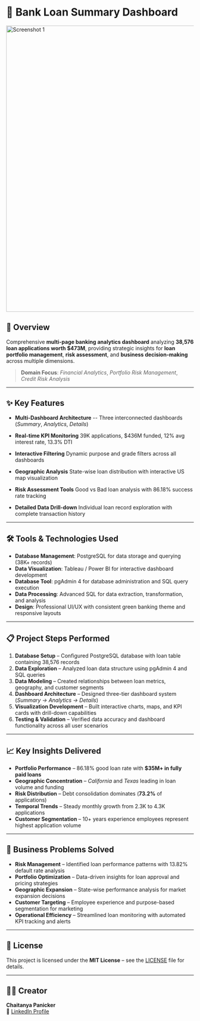 # 🏦 Bank Loan Summary Dashboard

<img width="1334" height="766" alt="Screenshot 1" src="https://github.com/user-attachments/assets/9efab230-5cdc-4d21-865a-f56457768bf8" />

## 🎯 Overview
Comprehensive **multi-page banking analytics dashboard** analyzing **38,576 loan applications worth $473M**, providing strategic insights for **loan portfolio management**, **risk assessment**, and **business decision-making** across multiple dimensions.  
> **Domain Focus**: *Financial Analytics*, *Portfolio Risk Management*, *Credit Risk Analysis*  

---

## ✨ Key Features
- **Multi-Dashboard Architecture**
-- Three interconnected dashboards (*Summary*, *Analytics*, *Details*)

- **Real-time KPI Monitoring**
39K applications, $436M funded, 12% avg interest rate, 13.3% DTI
   
- **Interactive Filtering**
Dynamic purpose and grade filters across all dashboards
  
- **Geographic Analysis**
State-wise loan distribution with interactive US map visualization
   
- **Risk Assessment Tools**
Good vs Bad loan analysis with 86.18% success rate tracking
  
- **Detailed Data Drill-down**
Individual loan record exploration with complete transaction history  

---

## 🛠️ Tools & Technologies Used
- **Database Management**: PostgreSQL for data storage and querying (38K+ records)  
- **Data Visualization**: Tableau / Power BI for interactive dashboard development  
- **Database Tool**: pgAdmin 4 for database administration and SQL query execution  
- **Data Processing**: Advanced SQL for data extraction, transformation, and analysis  
- **Design**: Professional UI/UX with consistent green banking theme and responsive layouts  

---

## 📋 Project Steps Performed
1. **Database Setup** – Configured PostgreSQL database with loan table containing 38,576 records  
2. **Data Exploration** – Analyzed loan data structure using pgAdmin 4 and SQL queries  
3. **Data Modeling** – Created relationships between loan metrics, geography, and customer segments  
4. **Dashboard Architecture** – Designed three-tier dashboard system (*Summary → Analytics → Details*)  
5. **Visualization Development** – Built interactive charts, maps, and KPI cards with drill-down capabilities  
6. **Testing & Validation** – Verified data accuracy and dashboard functionality across all user scenarios  

---

## 📈 Key Insights Delivered
- **Portfolio Performance** – 86.18% good loan rate with **$35M+ in fully paid loans**  
- **Geographic Concentration** – *California* and *Texas* leading in loan volume and funding  
- **Risk Distribution** – Debt consolidation dominates (**73.2%** of applications)  
- **Temporal Trends** – Steady monthly growth from 2.3K to 4.3K applications  
- **Customer Segmentation** – 10+ years experience employees represent highest application volume  

---

## 🎯 Business Problems Solved
- **Risk Management** – Identified loan performance patterns with 13.82% default rate analysis  
- **Portfolio Optimization** – Data-driven insights for loan approval and pricing strategies  
- **Geographic Expansion** – State-wise performance analysis for market expansion decisions  
- **Customer Targeting** – Employee experience and purpose-based segmentation for marketing  
- **Operational Efficiency** – Streamlined loan monitoring with automated KPI tracking and alerts  

---

## 📜 License
This project is licensed under the **MIT License** – see the [LICENSE](LICENSE) file for details.

---

## 👨‍💻 Creator
**Chaitanya Panicker**  
📌 [LinkedIn Profile](https://www.linkedin.com/in/chaitanyapanicker/)  
